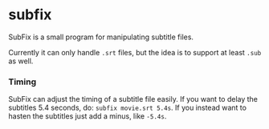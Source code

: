 subfix
======

SubFix is a small program for manipulating subtitle files.

Currently it can only handle `.srt` files, but the idea is to support at least `.sub` as well.


### Timing ###
SubFix can adjust the timing of a subtitle file easily. If you want to delay the subtitles 5.4 seconds, do:
`subfix movie.srt 5.4s`. If you instead want to hasten the subtitles just add a minus, like `-5.4s`.
